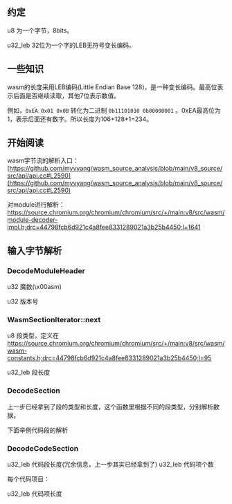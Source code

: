
## 约定

u8 为一个字节，8bits。

u32_leb 32位为一个字的LEB无符号变长编码。

## 一些知识

wasm的长度采用LEB编码(Little Endian Base 128)，是一种变长编码。最高位表示后面是否继续读取，其他7位表示数值。

例如，```0xEA 0x01 0x0B``` 转化为二进制 ```0b11101010 0b00000001``` 。0xEA最高位为1，表示后面还有数字。所以长度为106+128*1=234。

## 开始阅读

wasm字节流的解析入口：[https://github.com/myvyang/wasm_source_analysis/blob/main/v8_source/src/api/api.cc#L2590](https://github.com/myvyang/wasm_source_analysis/blob/main/v8_source/src/api/api.cc#L2590)

对module进行解析：https://source.chromium.org/chromium/chromium/src/+/main:v8/src/wasm/module-decoder-impl.h;drc=44798fcb6d921c4a8fee8331289021a3b25b4450;l=1641

## 输入字节解析

### DecodeModuleHeader 

u32 魔数(\x00asm)

u32 版本号

### WasmSectionIterator::next

u8 段类型，定义在 https://source.chromium.org/chromium/chromium/src/+/main:v8/src/wasm/wasm-constants.h;drc=44798fcb6d921c4a8fee8331289021a3b25b4450;l=95

u32_leb 段长度

### DecodeSection

上一步已经拿到了段的类型和长度，这个函数里根据不同的段类型，分别解析数据。

下面举例代码段的解析

### DecodeCodeSection

u32_leb 代码段长度(冗余信息，上一步其实已经拿到了)
u32_leb 代码项个数

每个代码项目：

u32_leb 代码项长度





